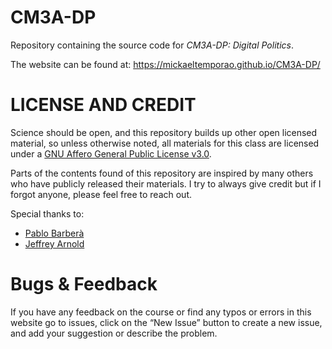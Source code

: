 # CM3A-DP
Repository containing the source code for *CM3A-DP: Digital Politics*.

The website can be found at: https://mickaeltemporao.github.io/CM3A-DP/

# LICENSE AND CREDIT
Science should be open, and this repository builds up other open licensed material, so unless otherwise noted, all materials for this class are licensed under a [GNU Affero General Public License v3.0](https://spdx.org/licenses/AGPL-3.0-or-later.html).

Parts of the contents found of this repository are inspired by many others who have publicly released their materials.
I try to always give credit but if I forgot anyone, please feel free to reach out.

Special thanks to:
- [Pablo Barberà](https://github.com/pablobarbera)
- [Jeffrey Arnold](https://github.com/jrnold)

# Bugs & Feedback
If you have any feedback on the course or find any typos or errors in this website go to issues, click on the “New Issue” button to create a new issue, and add your suggestion or describe the problem.

